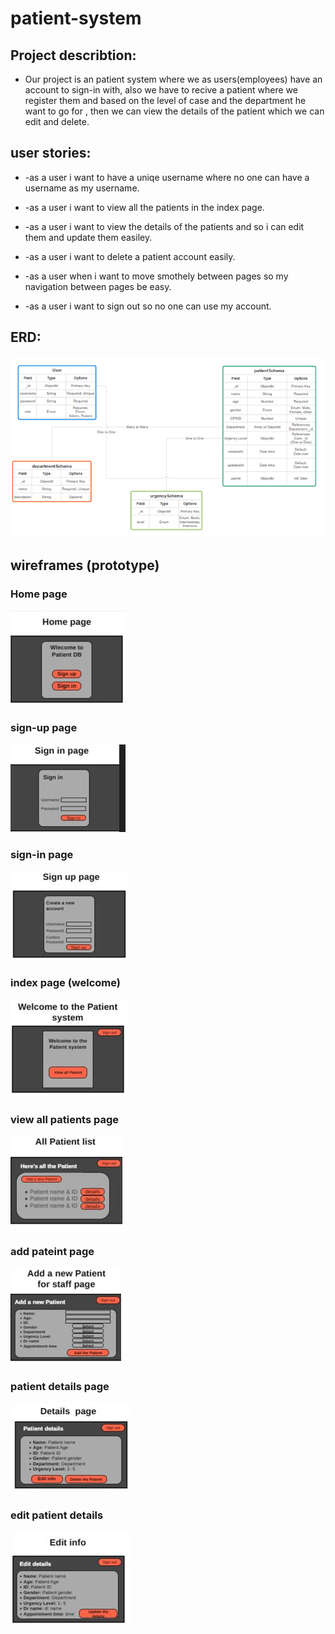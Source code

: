 # patient-system

## Project describtion:

* Our project is an patient system where we as users(employees) have an account to sign-in with, also we have to recive a patient where we register them and based on the level of 
case and the department he want to go for , then we can view the details of the patient which we can edit and delete.


## user stories:

* -as a user i want to have a uniqe username where no one can have a username as my username.

* -as a user i want to view all the patients in the index page.

* -as a user i want to view the details of the patients and so i can edit them and update them easiley.

* -as a user i want to delete a patient account easily.

* -as a user when i want to move smothely between pages so my navigation between pages be easy.

* -as a user i want to sign out so no one can use my account.





## ERD:
!["ERD diagram"](image-720.png)


## wireframes (prototype)

### Home page

!["home page"](home.JPG) 


### sign-up page

!["Sign up page"](sign-up.JPG) 


### sign-in page

!["sign in page"](sign-in.JPG) 


### index page (welcome)

!["index page"](main.JPG) 


### view all patients page

!["all patient"](all-patients.JPG) 

### add pateint page

!["Image description"](add-pateints.JPG) 

### patient details page

!["patients details"](pateint-details.JPG) 

### edit patient details

!["Image description"](edit-info-details.JPG) 